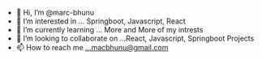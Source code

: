 - 👋 Hi, I’m @marc-bhunu
- 👀 I’m interested in ... Springboot, Javascript, React
- 🌱 I’m currently learning ... More and More of my intrests
- 💞️ I’m looking to collaborate on ...React, Javascript, Springboot Projects 
- 📫 How to reach me ...macbhunu@gmail.com

<!---
marc-bhunu/marc-bhunu is a ✨ special ✨ repository because its `README.md` (this file) appears on your GitHub profile.
You can click the Preview link to take a look at your changes.
--->
